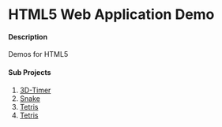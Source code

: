 # HTML5 Web Application Demo

#### Description
Demos for HTML5

#### Sub Projects
1. [3D-Timer](./3d-timer)
1. [Snake](./snake)
1. [Tetris](./tetris)
1. [Tetris](./tetris)